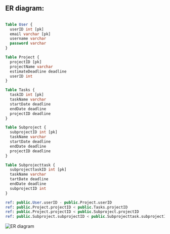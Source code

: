 <h2>ER diagram:</h2>

```SQL

Table User {
  userID int [pk]
  email varchar [pk]
  username varchar
  password varchar
}

Table Project {
  projectID [pk]
  projectName varchar
  estimateDeadline deadline
  userID int
}

Table Tasks {
  taskID int [pk]
  taskName varchar
  startDate deadline
  endDate deadline
  projectID deadline
}

Table Subproject {
  subprojectID int [pk]
  taskName varchar
  startDate deadline
  endDate deadline
  projectID deadline
}

Table Subprojecttask {
  subprojecttaskID int [pk]
  taskName varchar
  tartDate deadline
  endDate deadline
  subprojectID int
}

ref: public.User.userID - public.Project.userID
ref: public.Project.projectID < public.Tasks.projectID
ref: public.Project.projectID < public.Subproject.projectID
ref: public.Subproject.subprojectID < public.Subprojecttask.subprojectID

```
![ER diagram](https://user-images.githubusercontent.com/113116068/235443386-54c5faa1-9dd7-4c7c-80fd-da8a90222036.png)

